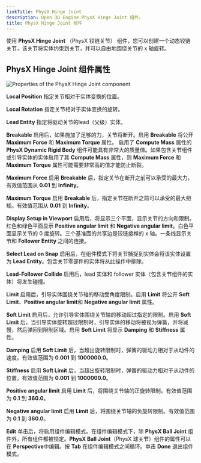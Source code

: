 ```yaml
---
linkTitle: PhysX Hinge Joint
description: Open 3D Engine PhysX Hinge Joint 组件。
title: PhysX Hinge Joint 组件
---
```




使用 **PhysX Hinge Joint** （PhysX 铰链关节） 组件，您可以创建一个动态铰链关节，该关节将实体约束到关节，并可以自由地围绕关节的 x 轴旋转。

## PhysX Hinge Joint 组件属性 

![Properties of the PhysX Hinge Joint component](/images/user-guide/physx/physx/ui-physx-hinge-joint-component.png)

**Local Position**
指定关节相对于实体变换的位置。

**Local Rotation**
指定关节相对于实体变换的旋转。

**Lead Entity**
指定将驱动关节的lead（父级）实体。

**Breakable**
启用后，如果施加了足够的力，关节将断开。启用 **Breakable** 将公开 **Maximum Force** 和 **Maximum Torque** 属性。
启用了 **Compute Mass** 属性的 **PhysX Dynamic Rigid Body** 组件可能具有非常大的质量值。如果包含关节组件或引导实体的实体启用了其 **Compute Mass** 属性，则 **Maximum Force** 和 **Maximum Torque** 属性可能需要非常高的值才能防止断裂。

**Maximum Force**
启用 **Breakable** 后，指定关节在断开之前可以承受的最大力。有效值范围从 **0.01** 到 **Infinity**。

**Maximum Torque**
启用 **Breakable** 后，指定关节在断开之前可以承受的最大扭矩。有效值范围从 **0.01** 到 **Infinity**。

**Display Setup in Viewport**
启用后，将显示三个平面，显示关节的方向和限制。红色和绿色平面显示 **Positive angular limit** 和 **Negative angular limit**。白色平面显示关节的 0 度旋转。三个基准面的共享边是铰链接榫的 x 轴。一条线显示关节和 **Follower Entity** 之间的连接。

**Select Lead on Snap**
启用后，在组件模式下将关节捕捉到实体会将该实体设置为 **Lead Entity**。包含关节零部件的实体将从此操作中排除。

**Lead-Follower Collide**
启用后，lead 实体和 follower 实体（包含关节组件的实体）将发生碰撞。

**Limit**
启用后，引导实体围绕关节轴的移动受角度限制。启用 **Limit** 将公开 **Soft Limit**、**Positive angular limit**和 **Negative angular limit** 属性。

**Soft Limit**
启用后，允许引导实体围绕关节轴的移动超过指定的限制。启用 **Soft Limit** 后，当引导实体旋转超过限制时，引导实体的移动将被视为弹簧，并将减慢，然后弹回到限制区域。启用 **Soft Limit** 将显示 **Damping** 和 **Stiffness** 属性。

**Damping**
启用 **Soft Limit** 后，当超出旋转限制时，弹簧的驱动力相对于从动件的速度。有效值范围为 **0.001** 到 **1000000.0**。

**Stiffness**
启用 **Soft Limit** 后，当超出旋转限制时，弹簧的驱动力相对于从动件的位置。有效值范围为 **0.001** 到 **1000000.0**。

**Positive angular limit**
启用 **Limit** 后，将围绕关节轴的正旋转限制。有效值范围为 **0.1** 到 **360.0**。

**Negative angular limit**
启用 **Limit** 后，将围绕关节轴的负旋转限制。有效值范围为 **0.1** 到 **360.0**。

**Edit**
单击后，将启用组件编辑模式。在组件编辑模式下，除 **PhysX Ball Joint** 组件外，所有组件都被锁定。**PhysX Ball Joint**（PhysX 球关节）组件的属性可以在 **Perspective**中编辑。按 **Tab** 在组件编辑模式之间循环。单击 **Done** 退出组件模式。
